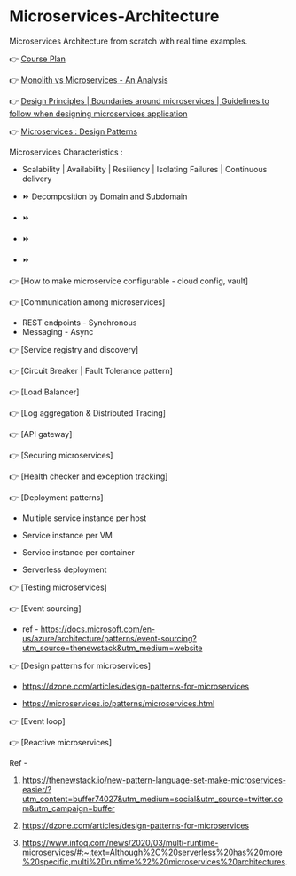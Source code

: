 # Microservices-Architecture
Microservices Architecture from scratch with real time examples.

👉 [Course Plan](https://youtube.com/greenlearner)

👉 [Monolith vs Microservices - An Analysis](https://youtu.be/wRWxf8cU6pU)

👉 [Design Principles | Boundaries around microservices | Guidelines to follow when designing microservices application](https://youtu.be/PXkdFs2GSwE)

👉 [Microservices : Design Patterns](https://youtu.be/SkE0-i6rkFA)

Microservices Characteristics : 

* Scalability | Availability | Resiliency | Isolating Failures | Continuous delivery

* ⏩ Decomposition by Domain and Subdomain

* ⏩

* ⏩

* ⏩

👉 [How to make microservice configurable - cloud config, vault]

👉 [Communication among microservices]

* REST endpoints - Synchronous
* Messaging - Async

👉 [Service registry and discovery]

👉 [Circuit Breaker | Fault Tolerance pattern]

👉 [Load Balancer]

👉 [Log aggregation & Distributed Tracing]

👉 [API gateway]

👉 [Securing microservices]

👉 [Health checker and exception tracking]

👉 [Deployment patterns]

 * Multiple service instance per host
 
 * Service instance per VM
 
 * Service instance per container
 
 * Serverless deployment
 

👉 [Testing microservices]

👉 [Event sourcing]

* ref - https://docs.microsoft.com/en-us/azure/architecture/patterns/event-sourcing?utm_source=thenewstack&utm_medium=website

👉 [Design patterns for microservices]

* https://dzone.com/articles/design-patterns-for-microservices

* https://microservices.io/patterns/microservices.html

👉 [Event loop]

👉 [Reactive microservices]



Ref -
1. https://thenewstack.io/new-pattern-language-set-make-microservices-easier/?utm_content=buffer74027&utm_medium=social&utm_source=twitter.com&utm_campaign=buffer

2. https://dzone.com/articles/design-patterns-for-microservices

3. https://www.infoq.com/news/2020/03/multi-runtime-microservices/#:~:text=Although%2C%20serverless%20has%20more%20specific,multi%2Druntime%22%20microservices%20architectures.
